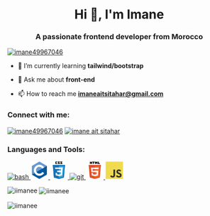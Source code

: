<h1 align="center">Hi 👋, I'm Imane</h1>
<h3 align="center">A passionate frontend developer from Morocco</h3>

<p align="left"> <a href="https://twitter.com/imane49967046" target="blank"><img src="https://img.shields.io/twitter/follow/imane49967046?logo=twitter&style=for-the-badge" alt="imane49967046" /></a> </p>

- 🌱 I’m currently learning **tailwind/bootstrap**

- 💬 Ask me about **front-end**

- 📫 How to reach me **imaneaitsitahar@gmail.com**

<h3 align="left">Connect with me:</h3>
<p align="left">
<a href="https://twitter.com/imane49967046" target="blank"><img align="center" src="https://raw.githubusercontent.com/rahuldkjain/github-profile-readme-generator/master/src/images/icons/Social/twitter.svg" alt="imane49967046" height="30" width="40" /></a>
<a href="https://linkedin.com/in/imane ait sitahar" target="blank"><img align="center" src="https://raw.githubusercontent.com/rahuldkjain/github-profile-readme-generator/master/src/images/icons/Social/linked-in-alt.svg" alt="imane ait sitahar" height="30" width="40" /></a>
</p>

<h3 align="left">Languages and Tools:</h3>
<p align="left"> <a href="https://www.gnu.org/software/bash/" target="_blank" rel="noreferrer"> <img src="https://www.vectorlogo.zone/logos/gnu_bash/gnu_bash-icon.svg" alt="bash" width="40" height="40"/> </a> <a href="https://www.cprogramming.com/" target="_blank" rel="noreferrer"> <img src="https://raw.githubusercontent.com/devicons/devicon/master/icons/c/c-original.svg" alt="c" width="40" height="40"/> </a> <a href="https://www.w3schools.com/css/" target="_blank" rel="noreferrer"> <img src="https://raw.githubusercontent.com/devicons/devicon/master/icons/css3/css3-original-wordmark.svg" alt="css3" width="40" height="40"/> </a> <a href="https://git-scm.com/" target="_blank" rel="noreferrer"> <img src="https://www.vectorlogo.zone/logos/git-scm/git-scm-icon.svg" alt="git" width="40" height="40"/> </a> <a href="https://www.w3.org/html/" target="_blank" rel="noreferrer"> <img src="https://raw.githubusercontent.com/devicons/devicon/master/icons/html5/html5-original-wordmark.svg" alt="html5" width="40" height="40"/> </a> <a href="https://developer.mozilla.org/en-US/docs/Web/JavaScript" target="_blank" rel="noreferrer"> <img src="https://raw.githubusercontent.com/devicons/devicon/master/icons/javascript/javascript-original.svg" alt="javascript" width="40" height="40"/> </a> </p>

<p><img align="left" src="https://github-readme-stats.vercel.app/api/top-langs?username=iimanee&show_icons=true&locale=en&layout=compact" alt="iimanee" /></p>

<p>&nbsp;<img align="center" src="https://github-readme-stats.vercel.app/api?username=iimanee&show_icons=true&locale=en" alt="iimanee" /></p>

<p><img align="center" src="https://github-readme-streak-stats.herokuapp.com/?user=iimanee&" alt="iimanee" /></p>

